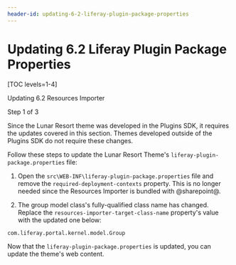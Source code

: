 ```yaml
---
header-id: updating-6-2-liferay-plugin-package-properties
---
```


# Updating 6.2 Liferay Plugin Package Properties

[TOC levels=1-4]

<div class="learn-path-step row">
    <p id="stepTitle">Updating 6.2 Resources Importer</p><p>Step 1 of 3</p>
</div>

Since the Lunar Resort theme was developed in the Plugins SDK, it requires 
the updates covered in this section. Themes developed outside of the Plugins SDK 
do not require these changes. 

Follow these steps to update the Lunar Resort Theme's 
`liferay-plugin-package.properties` file:

1.  Open the `src\WEB-INF\liferay-plugin-package.properties` file and remove the 
    `required-deployment-contexts` property. This is no longer needed since the 
    Resources Importer is bundled with @sharepoint@.

2.  The group model class's fully-qualified class name has changed. Replace the 
    `resources-importer-target-class-name` property's value with the updated one 
    below:

```properties
com.liferay.portal.kernel.model.Group
```

Now that the `liferay-plugin-package.properties` is updated, you can update the 
theme's web content. 
